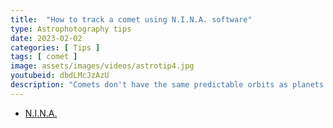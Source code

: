 ```yaml
---
title:  "How to track a comet using N.I.N.A. software"
type: Astrophotography tips
date: 2023-02-02
categories: [ Tips ]
tags: [ comet ]
image: assets/images/videos/astrotip4.jpg
youtubeid: dbdLMcJzAzU
description: "Comets don't have the same predictable orbits as planets and travel at different rates, so how are long imaging sessions even possible? Just in time for the close approach of the green comet C/2022 E3 (ZTF), learn how to use the Orbitals plugin to track comets using N.I.N.A. software."
---
```


- [N.I.N.A.](https://nighttime-imaging.eu/docs/master/site/)
